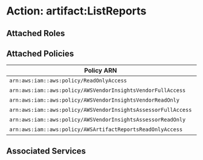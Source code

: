 # Action: artifact:ListReports

## Attached Roles

## Attached Policies

| Policy ARN | Policy Name |
|------------|-------------|
| `arn:aws:iam::aws:policy/ReadOnlyAccess` | [ReadOnlyAccess](../policies.md#readonlyaccess) |
| `arn:aws:iam::aws:policy/AWSVendorInsightsVendorFullAccess` | [AWSVendorInsightsVendorFullAccess](../policies.md#awsvendorinsightsvendorfullaccess) |
| `arn:aws:iam::aws:policy/AWSVendorInsightsVendorReadOnly` | [AWSVendorInsightsVendorReadOnly](../policies.md#awsvendorinsightsvendorreadonly) |
| `arn:aws:iam::aws:policy/AWSVendorInsightsAssessorFullAccess` | [AWSVendorInsightsAssessorFullAccess](../policies.md#awsvendorinsightsassessorfullaccess) |
| `arn:aws:iam::aws:policy/AWSVendorInsightsAssessorReadOnly` | [AWSVendorInsightsAssessorReadOnly](../policies.md#awsvendorinsightsassessorreadonly) |
| `arn:aws:iam::aws:policy/AWSArtifactReportsReadOnlyAccess` | [AWSArtifactReportsReadOnlyAccess](../policies.md#awsartifactreportsreadonlyaccess) |

## Associated Services

